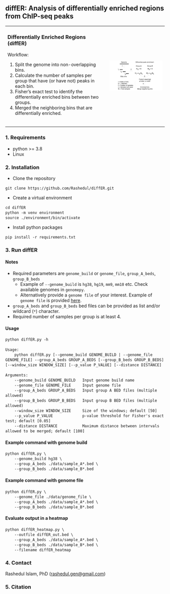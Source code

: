 ## diffER: Analysis of differentially enriched regions from ChIP-seq peaks

<table>
  <tr>
    <td>
      <h3> Differentially Enriched Regions (diffER)</h3>
      <p>Workflow:</p>
      <ol>
        <li> Split the genome into non-overlapping bins.</li>
        <li> Calculate the number of samples per group that have (or have not) peaks in each bin.</li>
        <li> Fisher’s exact test to identify the differentially enriched bins between two groups.</li>
		<li> Merged the neighboring bins that are differentially enriched.</li>
      </ol>
      <br>
    </td>
    <td>
      <img src="./data/pipeline.gif" alt="Project Image" width="400"/>
    </td>
  </tr>
</table>

### 1. Requirements 
- python >= 3.8
- Linux

### 2. Installation

 - Clone the repository

```
git clone https://github.com/Rashedul/diffER.git
```

 - Create a virtual environment

```
cd diffER
python -m venv environment
source ./environment/bin/activate
```

 - Install python packages

```
pip install -r requirements.txt
```

### 3. Run diffER

#### Notes
- Required parameters are `genome_build` or `genome_file`, `group_A_beds`, `group_B_beds`
  - Example of `--genome_build` is `hg38`, `hg19`, `mm9`, `mm10` etc.  Check available genomes in `genomepy`. 
  - Alternatively provide a `genome file` of your interest. Example of `genome file` is provided [here](./data/genome_file). 
- `group_A_beds` and `group_B_beds` bed files can be provided as list and/or wildcard (`*`) character. 
- Required number of samples per group is at least 4.

#### Usage
```
python diffER.py -h

Usage:
    python diffER.py [--genome_build GENOME_BUILD | --genome_file GENOME_FILE] --group_A_beds GROUP_A_BEDS [--group_B_beds GROUP_B_BEDS] [--window_size WINDOW_SIZE] [--p_value P_VALUE] [--distance DISTANCE]

Arguments:
    --genome_build GENOME_BUILD   Input genome build name
    --genome_file GENOME_FILE     Input genome file
    --group_A_beds GROUP_A_BEDS   Input group A BED files (multiple allowed)
    --group_B_beds GROUP_B_BEDS   Input group B BED files (multiple allowed)
    --window_size WINDOW_SIZE     Size of the windows; default [50]
    --p_value P_VALUE             p-value threshold for Fisher's exact test; default [0.05]
    --distance DISTANCE           Maximum distance between intervals allowed to be merged; default [100]
```

#### Example command with genome build
```
python diffER.py \
    --genome_build hg38 \
    --group_A_beds ./data/sample_A*.bed \
    --group_B_beds ./data/sample_B*.bed
```

#### Example command with genome file 
```
python diffER.py \
    --genome_file ./data/genome_file \
    --group_A_beds ./data/sample_A*.bed \
    --group_B_beds ./data/sample_B*.bed 
```

#### Evaluate output in a heatmap
```
python diffER_heatmap.py \
	--outfile diffER_out.bed \
	--group_A_beds ./data/sample_A*.bed \
	--group_B_beds ./data/sample_B*.bed \
	--filename diffER_heatmap 
``` 

### 4. Contact  
Rashedul Islam, PhD (rashedul.gen@gmail.com)

### 5. Citation

